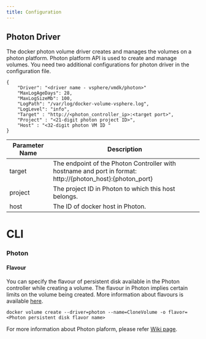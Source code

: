 ```yaml
---
title: Configuration
---
```


## Photon Driver

The docker photon volume driver creates and manages the volumes on a photon platform. Photon platform API is used to create and manage volumes. You need two additional configurations for photon driver in the configuration file.

```
{
    "Driver": "<driver name - vsphere/vmdk/photon>"
    "MaxLogAgeDays": 28,
    "MaxLogSizeMb": 100,
    "LogPath": "/var/log/docker-volume-vsphere.log",
    "LogLevel": "info",
    "Target" : "http://<photon_controller_ip>:<target port>",
    "Project" : "<21-digit photon project ID>",
    "Host" : "<32-digit photon VM ID "
}
```
<table class="table table-striped table-hover ">
  <thead>
    <tr>
      <th>Parameter Name</th>
      <th>Description</th>
    </tr>
  </thead>
  <tbody>
    <tr>
      <td>target</td>
      <td>The endpoint of the Photon Controller with hostname and port in format: http://{photon_host}:{photon_port} </td>
    </tr>
    <tr>
      <td>project</td>
      <td>The project ID in Photon to which this host belongs.</td>
    </tr>
    <tr>
      <td>host</td>
      <td>The ID of docker host in Photon.</td>
    </tr>
</tbody>
</table>

# CLI

### Photon

#### Flavour 
You can specify the flavour of persistent disk available in the Photon controller while creating a volume. The flavour in Photon implies certain limits on the volume being created.
More information about flavours is available [here](https://github.com/vmware/photon-controller/wiki/Flavors).

```
docker volume create --driver=photon --name=CloneVolume -o flavor=<Photon persistent disk flavor name>
```


For more information about Photon plaform, please refer [Wiki page](https://github.com/vmware/photon-controller/wiki).
